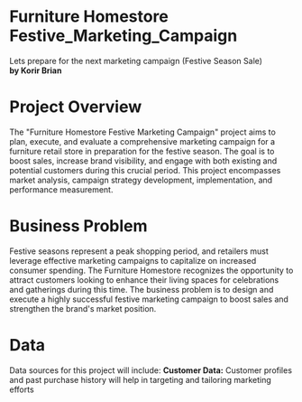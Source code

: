 # Furniture Homestore Festive_Marketing_Campaign
Lets prepare for the next marketing campaign (Festive Season Sale)<br>
<b>by Korir Brian</b>
# Project Overview
The "Furniture Homestore Festive Marketing Campaign" project aims to plan, execute, and evaluate a comprehensive marketing campaign for a furniture retail store in preparation for the festive season. The goal is to boost sales, increase brand visibility, and engage with both existing and potential customers during this crucial period. This project encompasses market analysis, campaign strategy development, implementation, and performance measurement.
# Business Problem
Festive seasons represent a peak shopping period, and retailers must leverage effective marketing campaigns to capitalize on increased consumer spending. The Furniture Homestore recognizes the opportunity to attract customers looking to enhance their living spaces for celebrations and gatherings during this time. The business problem is to design and execute a highly successful festive marketing campaign to boost sales and strengthen the brand's market position.
# Data
Data sources for this project will include:
<b>Customer Data:</b> Customer profiles and past purchase history will help in targeting and tailoring marketing efforts

